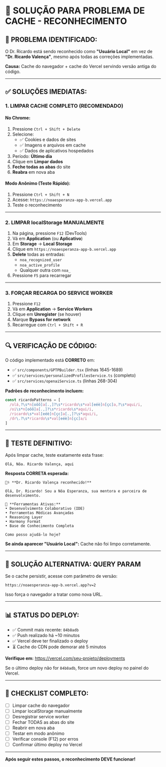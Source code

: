 # 🔧 **SOLUÇÃO PARA PROBLEMA DE CACHE - RECONHECIMENTO**

## 🎯 **PROBLEMA IDENTIFICADO:**

O Dr. Ricardo está sendo reconhecido como **"Usuário Local"** em vez de **"Dr. Ricardo Valença"**, mesmo após todas as correções implementadas.

**Causa:** Cache do navegador + cache do Vercel servindo versão antiga do código.

---

## ✅ **SOLUÇÕES IMEDIATAS:**

### **1. LIMPAR CACHE COMPLETO (RECOMENDADO)**

#### **No Chrome:**
1. Pressione `Ctrl + Shift + Delete`
2. Selecione:
   - ✅ Cookies e dados de sites
   - ✅ Imagens e arquivos em cache
   - ✅ Dados de aplicativos hospedados
3. Período: **Último dia**
4. Clique em **Limpar dados**
5. **Feche todas as abas** do site
6. **Reabra** em nova aba

#### **Modo Anônimo (Teste Rápido):**
1. Pressione `Ctrl + Shift + N`
2. Acesse: `https://noaesperanza-app-b.vercel.app`
3. Teste o reconhecimento

---

### **2. LIMPAR localStorage MANUALMENTE**

1. Na página, pressione `F12` (DevTools)
2. Vá em **Application** (ou **Aplicativo**)
3. Em **Storage** → **Local Storage**
4. Clique em `https://noaesperanza-app-b.vercel.app`
5. **Delete** todas as entradas:
   - `noa_recognized_user`
   - `noa_active_profile`
   - Qualquer outra com `noa_`
6. Pressione `F5` para recarregar

---

### **3. FORÇAR RECARGA DO SERVICE WORKER**

1. Pressione `F12`
2. Vá em **Application** → **Service Workers**
3. Clique em **Unregister** (se houver)
4. Marque **Bypass for network**
5. Recarregue com `Ctrl + Shift + R`

---

## 🔍 **VERIFICAÇÃO DE CÓDIGO:**

O código implementado está **CORRETO** em:
- ✅ `src/components/GPTPBuilder.tsx` (linhas 1645-1689)
- ✅ `src/services/personalizedProfilesService.ts` (completo)
- ✅ `src/services/openaiService.ts` (linhas 268-304)

**Padrões de reconhecimento incluem:**
```typescript
const ricardoPatterns = [
  /olá,?\s*n[oôõ]a[.,]?\s*ricardo\s*val[eéè]n[çc]a,?\s*aqui/i,
  /oi\s*n[oôõ]a[.,]?\s*ricardo\s*aqui/i,
  /ricardo\s*val[eéè]n[çc]a[.,]?\s*aqui/i,
  /dr\.?\s*ricardo\s*val[eéè]n[çc]a/i
]
```

---

## 🚀 **TESTE DEFINITIVO:**

Após limpar cache, teste exatamente esta frase:

```
Olá, Nôa. Ricardo Valença, aqui
```

**Resposta CORRETA esperada:**
```
👨‍⚕️ **Dr. Ricardo Valença reconhecido!**

Olá, Dr. Ricardo! Sou a Nôa Esperanza, sua mentora e parceira de desenvolvimento.

🔧 **Ferramentas Ativas:**
• Desenvolvimento Colaborativo (IDE)
• Ferramentas Médicas Avançadas
• Reasoning Layer
• Harmony Format
• Base de Conhecimento Completa

Como posso ajudá-lo hoje?
```

**Se ainda aparecer "Usuário Local":** Cache não foi limpo corretamente.

---

## 🔧 **SOLUÇÃO ALTERNATIVA: QUERY PARAM**

Se o cache persistir, acesse com parâmetro de versão:

```
https://noaesperanza-app-b.vercel.app?v=2
```

Isso força o navegador a tratar como nova URL.

---

## 📊 **STATUS DO DEPLOY:**

- ✅ Commit mais recente: `84b8adb`
- ✅ Push realizado há ~10 minutos
- ✅ Vercel deve ter finalizado o deploy
- ⏳ Cache do CDN pode demorar até 5 minutos

**Verifique em:** https://vercel.com/seu-projeto/deployments

Se o último deploy não for `84b8adb`, force um novo deploy no painel do Vercel.

---

## 🎯 **CHECKLIST COMPLETO:**

- [ ] Limpar cache do navegador
- [ ] Limpar localStorage manualmente
- [ ] Desregistrar service worker
- [ ] Fechar TODAS as abas do site
- [ ] Reabrir em nova aba
- [ ] Testar em modo anônimo
- [ ] Verificar console (F12) por erros
- [ ] Confirmar último deploy no Vercel

---

**Após seguir estes passos, o reconhecimento DEVE funcionar!**

